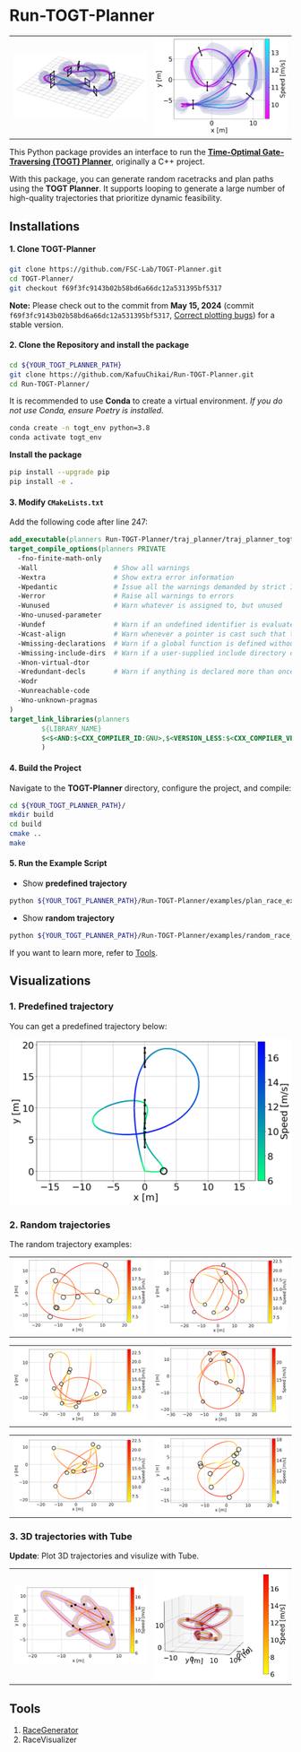 # Run-TOGT-Planner

<table>
  <tr>
    <td style="width:50%;"><img src="docs/cover/race_uzh_19g_3d.png" alt="example_3d" style="width:100%;"/></td>
    <td style="width:50%;"><img src="docs/cover/race_uzh_19g_2d.png" alt="race_uzh_19wp_3d" style="width:100%;"/></td>
  </tr>
</table>

This Python package provides an interface to run the [**Time-Optimal Gate-Traversing (TOGT) Planner**](https://github.com/FSC-Lab/TOGT-Planner), originally a C++ project.

With this package, you can generate random racetracks and plan paths using the **TOGT Planner**. It supports looping to generate a large number of high-quality trajectories that prioritize dynamic feasibility.

## Installations

#### 1. Clone TOGT-Planner

```bash
git clone https://github.com/FSC-Lab/TOGT-Planner.git
cd TOGT-Planner/
git checkout f69f3fc9143b02b58bd6a66dc12a531395bf5317
```

**Note:** Please check out to the commit from **May 15, 2024** (commit `f69f3fc9143b02b58bd6a66dc12a531395bf5317`, [Correct plotting bugs](https://github.com/FSC-Lab/TOGT-Planner/commit/f69f3fc9143b02b58bd6a66dc12a531395bf5317)) for a stable version.

#### 2. Clone the Repository and install the package

```bash
cd ${YOUR_TOGT_PLANNER_PATH}
git clone https://github.com/KafuuChikai/Run-TOGT-Planner.git
cd Run-TOGT-Planner/
```

It is recommended to use **Conda** to create a virtual environment. *If you do not use Conda, ensure Poetry is installed.*

```bash
conda create -n togt_env python=3.8
conda activate togt_env
```

**Install the package**

```bash
pip install --upgrade pip
pip install -e .
```

#### 3. Modify `CMakeLists.txt`

Add the following code after line 247:

```cmake
add_executable(planners Run-TOGT-Planner/traj_planner/traj_planner_togt.cpp)
target_compile_options(planners PRIVATE
  -fno-finite-math-only
  -Wall                   # Show all warnings
  -Wextra                 # Show extra error information
  -Wpedantic              # Issue all the warnings demanded by strict ISO C and ISO C++
  -Werror                 # Raise all warnings to errors
  -Wunused                # Warn whatever is assigned to, but unused
  -Wno-unused-parameter
  -Wundef                 # Warn if an undefined identifier is evaluated in an #if directive. 
  -Wcast-align            # Warn whenever a pointer is cast such that the required alignment of the target is increased
  -Wmissing-declarations  # Warn if a global function is defined without a previous declaration
  -Wmissing-include-dirs  # Warn if a user-supplied include directory does not exist.
  -Wnon-virtual-dtor      
  -Wredundant-decls       # Warn if anything is declared more than once in the same scope
  -Wodr
  -Wunreachable-code
  -Wno-unknown-pragmas
)
target_link_libraries(planners
        ${LIBRARY_NAME}
        $<$<AND:$<CXX_COMPILER_ID:GNU>,$<VERSION_LESS:$<CXX_COMPILER_VERSION>,9.0>>:stdc++fs>
        )
```

#### 4. Build the Project

Navigate to the **TOGT-Planner** directory, configure the project, and compile:

```bash
cd ${YOUR_TOGT_PLANNER_PATH}/
mkdir build
cd build
cmake ..
make
```

#### 5. Run the Example Script

- Show **predefined trajectory**


```bash
python ${YOUR_TOGT_PLANNER_PATH}/Run-TOGT-Planner/examples/plan_race_example.py
```

- Show **random trajectory**


```bash
python ${YOUR_TOGT_PLANNER_PATH}/Run-TOGT-Planner/examples/random_race_example.py
```

If you want to learn more, refer to [Tools](#Tools).

## Visualizations

### 1. Predefined trajectory

You can get a predefined trajectory below:

![plan_race_example](docs/plan_race_example.png)

### 2. Random trajectories

The random trajectory examples:

<table>
  <tr>
    <td style="width:50%;"><img src="docs/random_race_example/race_1.png" alt="race_1" style="width:100%;"/></td>
    <td style="width:50%;"><img src="docs/random_race_example/race_2.png" alt="race_2" style="width:100%;"/></td>
  </tr>
</table>

<table>
  <tr>
    <td style="width:50%;"><img src="docs/random_race_example/race_3.png" alt="race_3" style="width:100%;"/></td>
    <td style="width:50%;"><img src="docs/random_race_example/race_4.png" alt="race_4" style="width:100%;"/></td>
  </tr>
</table>

<table>
  <tr>
    <td style="width:50%;"><img src="docs/random_race_example/race_5.png" alt="race_5" style="width:100%;"/></td>
    <td style="width:50%;"><img src="docs/random_race_example/race_6.png" alt="race_6" style="width:100%;"/></td>
  </tr>
</table>

### 3. 3D trajectories with Tube

**Update**: Plot 3D trajectories and visulize with Tube.

<table>
  <tr>
    <td style="width:50%;"><img src="docs/3d_tube/random_example_2d.png" alt="random_example_2d" style="width:100%;"/></td>
    <td style="width:50%;"><img src="docs/3d_tube/random_example_3d.png" alt="random_example_3d" style="width:100%;"/></td>
  </tr>
</table>

## Tools

1. [RaceGenerator](docs/utils_manual.md#L3)
2. RaceVisualizer